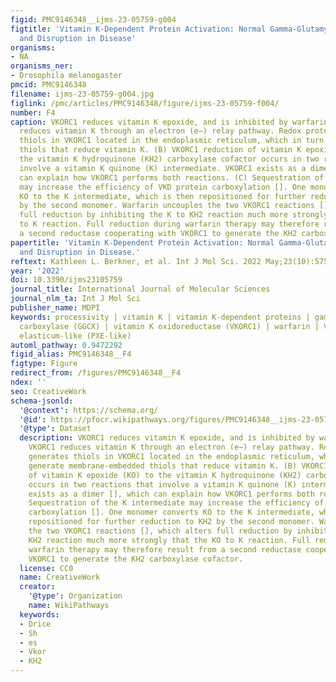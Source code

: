 ```yaml
---
figid: PMC9146348__ijms-23-05759-g004
figtitle: 'Vitamin K-Dependent Protein Activation: Normal Gamma-Glutamyl Carboxylation
  and Disruption in Disease'
organisms:
- NA
organisms_ner:
- Drosophila melanogaster
pmcid: PMC9146348
filename: ijms-23-05759-g004.jpg
figlink: /pmc/articles/PMC9146348/figure/ijms-23-05759-f004/
number: F4
caption: VKORC1 reduces vitamin K epoxide, and is inhibited by warfarin. (A) VKORC1
  reduces vitamin K through an electron (e−) relay pathway. Redox protein generates
  thiols in VKORC1 located in the endoplasmic reticulum, which in turn generate membrane-embedded
  thiols that reduce vitamin K. (B) VKORC1 reduction of vitamin K epoxide (KO) to
  the vitamin K hydroquinone (KH2) carboxylase cofactor occurs in two reactions that
  involve a vitamin K quinone (K) intermediate. VKORC1 exists as a dimer [], which
  can explain how VKORC1 performs both reactions. (C) Sequestration of the K intermediate
  may increase the efficiency of VKD protein carboxylation []. One monomer converts
  KO to the K intermediate, which is then repositioned for further reduction to KH2
  by the second monomer. Warfarin uncouples the two VKORC1 reactions [], which alters
  full reduction by inhibiting the K to KH2 reaction much more strongly that the KO
  to K reaction. Full reduction during warfarin therapy may therefore result from
  a second reductase cooperating with VKORC1 to generate the KH2 carboxylase cofactor.
papertitle: 'Vitamin K-Dependent Protein Activation: Normal Gamma-Glutamyl Carboxylation
  and Disruption in Disease.'
reftext: Kathleen L. Berkner, et al. Int J Mol Sci. 2022 May;23(10):5759.
year: '2022'
doi: 10.3390/ijms23105759
journal_title: International Journal of Molecular Sciences
journal_nlm_ta: Int J Mol Sci
publisher_name: MDPI
keywords: processivity | vitamin K | vitamin K-dependent proteins | gamma-glutamyl
  carboxylase (GGCX) | vitamin K oxidoreductase (VKORC1) | warfarin | VKCFD | pseudoxanthoma
  elasticum-like (PXE-like)
automl_pathway: 0.9472292
figid_alias: PMC9146348__F4
figtype: Figure
redirect_from: /figures/PMC9146348__F4
ndex: ''
seo: CreativeWork
schema-jsonld:
  '@context': https://schema.org/
  '@id': https://pfocr.wikipathways.org/figures/PMC9146348__ijms-23-05759-g004.html
  '@type': Dataset
  description: VKORC1 reduces vitamin K epoxide, and is inhibited by warfarin. (A)
    VKORC1 reduces vitamin K through an electron (e−) relay pathway. Redox protein
    generates thiols in VKORC1 located in the endoplasmic reticulum, which in turn
    generate membrane-embedded thiols that reduce vitamin K. (B) VKORC1 reduction
    of vitamin K epoxide (KO) to the vitamin K hydroquinone (KH2) carboxylase cofactor
    occurs in two reactions that involve a vitamin K quinone (K) intermediate. VKORC1
    exists as a dimer [], which can explain how VKORC1 performs both reactions. (C)
    Sequestration of the K intermediate may increase the efficiency of VKD protein
    carboxylation []. One monomer converts KO to the K intermediate, which is then
    repositioned for further reduction to KH2 by the second monomer. Warfarin uncouples
    the two VKORC1 reactions [], which alters full reduction by inhibiting the K to
    KH2 reaction much more strongly that the KO to K reaction. Full reduction during
    warfarin therapy may therefore result from a second reductase cooperating with
    VKORC1 to generate the KH2 carboxylase cofactor.
  license: CC0
  name: CreativeWork
  creator:
    '@type': Organization
    name: WikiPathways
  keywords:
  - Drice
  - Sh
  - es
  - Vkor
  - KH2
---
```

